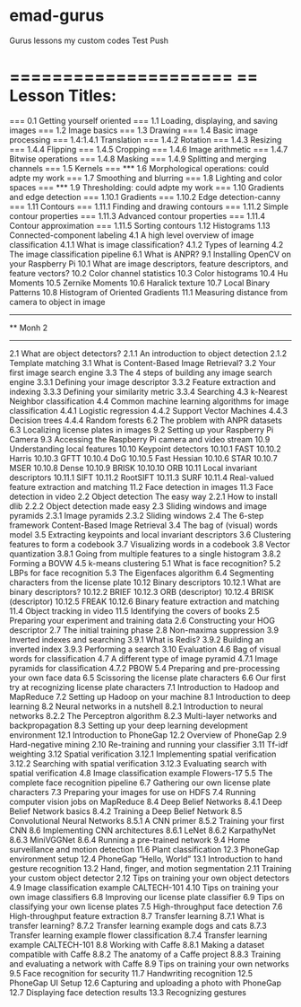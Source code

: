 # emad-gurus
Gurus lessons my custom codes
Test Push


=====================
== Lesson Titles:
=====================
=== 0.1 Getting yourself oriented
=== 1.1 Loading, displaying, and saving images
=== 1.2 Image basics
=== 1.3 Drawing
=== 1.4 Basic image processing
=== 1.4:1.4.1 Translation
=== 1.4.2 Rotation
=== 1.4.3 Resizing
=== 1.4.4 Flipping
=== 1.4.5 Cropping
=== 1.4.6 Image arithmetic
=== 1.4.7 Bitwise operations
=== 1.4.8 Masking
=== 1.4.9 Splitting and merging channels
=== 1.5 Kernels
=== *** 1.6 Morphological operations: could adpte my work
=== 1.7 Smoothing and blurring
=== 1.8 Lighting and color spaces
=== *** 1.9 Thresholding: could adpte my work 
=== 1.10 Gradients and edge detection
=== 1.10.1 Gradients
=== 1.10.2 Edge detection-canny
=== 1.11 Contours
=== 1.11.1 Finding and drawing contours
=== 1.11.2 Simple contour properties
=== 1.11.3 Advanced contour properties
=== 1.11.4 Contour approximation
=== 1.11.5 Sorting contours
1.12 Histograms
1.13 Connected-component labeling
4.1 A high level overview of image classification
4.1.1 What is image classification?
4.1.2 Types of learning
4.2 The image classification pipeline
6.1 What is ANPR?
9.1 Installing OpenCV on your Raspberry Pi
10.1 What are image descriptors, feature descriptors, and feature vectors?
10.2 Color channel statistics
10.3 Color histograms
10.4 Hu Moments
10.5 Zernike Moments
10.6 Haralick texture
10.7 Local Binary Patterns
10.8 Histogram of Oriented Gradients
11.1 Measuring distance from camera to object in image
***********
** Monh 2
***********

2.1 What are object detectors?
2.1.1 An introduction to object detection
2.1.2 Template matching
3.1 What is Content-Based Image Retrieval?
3.2 Your first image search engine
3.3 The 4 steps of building any image search engine
3.3.1 Defining your image descriptor
3.3.2 Feature extraction and indexing
3.3.3 Defining your similarity metric
3.3.4 Searching
4.3 k-Nearest Neighbor classification
4.4 Common machine learning algorithms for image classification
4.4.1 Logistic regression
4.4.2 Support Vector Machines
4.4.3 Decision trees
4.4.4 Random forests
6.2 The problem with ANPR datasets
6.3 Localizing license plates in images
9.2 Setting up your Raspberry Pi Camera
9.3 Accessing the Raspberry Pi camera and video stream
10.9 Understanding local features
10.10 Keypoint detectors
10.10.1 FAST
10.10.2 Harris
10.10.3 GFTT
10.10.4 DoG
10.10.5 Fast Hessian
10.10.6 STAR
10.10.7 MSER
10.10.8 Dense
10.10.9 BRISK
10.10.10 ORB
10.11 Local invariant descriptors
10.11.1 SIFT
10.11.2 RootSIFT
10.11.3 SURF
10.11.4 Real-valued feature extraction and matching
11.2 Face detection in images
11.3 Face detection in video
2.2 Object detection The easy way
2.2.1 How to install dlib
2.2.2 Object detection made easy
2.3 Sliding windows and image pyramids
2.3.1 Image pyramids
2.3.2 Sliding windows
2.4 The 6-step framework
Content-Based Image Retrieval
3.4 The bag of (visual) words model
3.5 Extracting keypoints and local invariant descriptors
3.6 Clustering features to form a codebook
3.7 Visualizing words in a codebook
3.8 Vector quantization
3.8.1 Going from multiple features to a single histogram
3.8.2 Forming a BOVW
4.5 k-means clustering
5.1 What is face recognition?
5.2 LBPs for face recognition
5.3 The Eigenfaces algorithm
6.4 Segmenting characters from the license plate
10.12 Binary descriptors
10.12.1 What are binary descriptors?
10.12.2 BRIEF
10.12.3 ORB (descriptor)
10.12.4 BRISK (descriptor)
10.12.5 FREAK
10.12.6 Binary feature extraction and matching
11.4 Object tracking in video
11.5 Identifying the covers of books
2.5 Preparing your experiment and training data
2.6 Constructing your HOG descriptor
2.7 The initial training phase
2.8 Non-maxima suppression
3.9 Inverted indexes and searching
3.9.1 What is Redis?
3.9.2 Building an inverted index
3.9.3 Performing a search
3.10 Evaluation
4.6 Bag of visual words for classification
4.7 A different type of image pyramid
4.7.1 Image pyramids for classification
4.7.2 PBOW
5.4 Preparing and pre-processing your own face data
6.5 Scissoring the license plate characters
6.6 Our first try at recognizing license plate characters
7.1 Introduction to Hadoop and MapReduce
7.2 Setting up Hadoop on your machine
8.1 Introduction to deep learning
8.2 Neural networks in a nutshell
8.2.1 Introduction to neural networks
8.2.2 The Perceptron algorithm
8.2.3 Multi-layer networks and backpropagation
8.3 Setting up your deep learning development environment
12.1 Introduction to PhoneGap
12.2 Overview of PhoneGap
2.9 Hard-negative mining
2.10 Re-training and running your classifier
3.11 Tf-idf weighting
3.12 Spatial verification
3.12.1 Implementing spatial verification
3.12.2 Searching with spatial verification
3.12.3 Evaluating search with spatial verification
4.8 Image classification example Flowers-17
5.5 The complete face recognition pipeline
6.7 Gathering our own license plate characters
7.3 Preparing your images for use on HDFS
7.4 Running computer vision jobs on MapReduce
8.4 Deep Belief Networks
8.4.1 Deep Belief Network basics
8.4.2 Training a Deep Belief Network
8.5 Convolutional Neural Networks
8.5.1 A CNN primer
8.5.2 Training your first CNN
8.6 Implementing CNN architectures
8.6.1 LeNet
8.6.2 KarpathyNet
8.6.3 MiniVGGNet
8.6.4 Running a pre-trained network
9.4 Home surveillance and motion detection
11.6 Plant classification
12.3 PhoneGap environment setup
12.4 PhoneGap “Hello, World”
13.1 Introduction to hand gesture recognition
13.2 Hand, finger, and motion segmentation
2.11 Training your custom object detector
2.12 Tips on training your own object detectors
4.9 Image classification example CALTECH-101
4.10 Tips on training your own image classifiers
6.8 Improving our license plate classifier
6.9 Tips on classifying your own license plates
7.5 High-throughput face detection
7.6 High-throughput feature extraction
8.7 Transfer learning
8.7.1 What is transfer learning?
8.7.2 Transfer learning example dogs and cats
8.7.3 Transfer learning example flower classification
8.7.4 Transfer learning example CALTECH-101
8.8 Working with Caffe
8.8.1 Making a dataset compatible with Caffe
8.8.2 The anatomy of a Caffe project
8.8.3 Training and evaluating a network with Caffe
8.9 Tips on training your own networks
9.5 Face recognition for security
11.7 Handwriting recognition
12.5 PhoneGap UI Setup
12.6 Capturing and uploading a photo with PhoneGap
12.7 Displaying face detection results
13.3 Recognizing gestures